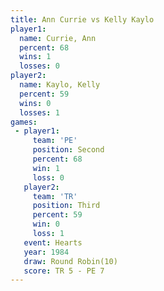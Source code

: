 ```yaml
---
title: Ann Currie vs Kelly Kaylo
player1:            
  name: Currie, Ann 
  percent: 68       
  wins: 1           
  losses: 0         
player2:            
  name: Kaylo, Kelly
  percent: 59       
  wins: 0           
  losses: 1         
games:
 - player1:          
     team: 'PE'      
     position: Second
     percent: 68     
     win: 1          
     loss: 0         
   player2:         
     team: 'TR'     
     position: Third
     percent: 59    
     win: 0         
     loss: 1        
   event: Hearts        
   year: 1984           
   draw: Round Robin(10)
   score: TR 5 - PE 7   
---
```

